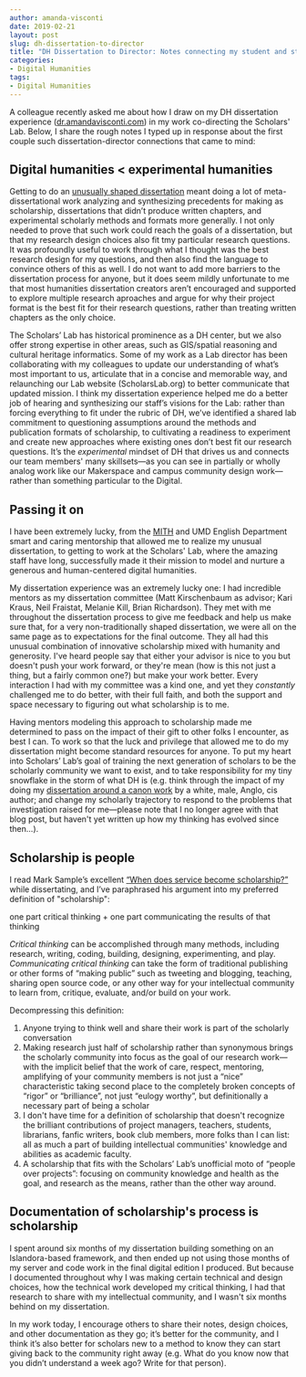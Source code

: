 ```yaml
---
author: amanda-visconti
date: 2019-02-21
layout: post
slug: dh-dissertation-to-director
title: "DH Dissertation to Director: Notes connecting my student and staff experiences"
categories:
- Digital Humanities
tags:
- Digital Humanities
---
```


A colleague recently asked me about how I draw on my DH dissertation experience ([dr.amandavisconti.com](https://dr.amandavisconti.com)) in my work co-directing the Scholars' Lab. Below, I share the rough notes I typed up in response about the first couple such dissertation-director connections that came to mind:

## Digital humanities < experimental humanities  
Getting to do an [unusually shaped dissertation](http://literaturegeek.com/tag/dissertation/) meant doing a lot of meta-dissertational work analyzing and synthesizing precedents for making as scholarship, dissertations that didn’t produce written chapters, and experimental scholarly methods and formats more generally. I not only needed to prove that such work could reach the goals of a dissertation, but that my research design choices also fit tmy particular research questions. It was profoundly useful to work through what I thought was the best research design for my questions, and then also find the language to convince others of this as well. I do not want to add more barriers to the dissertation process for anyone, but it does seem mildly unfortunate to me that most humanities dissertation creators aren’t encouraged and supported to explore multiple research aproaches and argue for why their project format is the best fit for their research questions, rather than treating written chapters as the only choice.  
 
The Scholars’ Lab has historical prominence as a DH center, but we also offer strong expertise in other areas, such as GIS/spatial reasoning and cultural heritage informatics. Some of my work as a Lab director has been collaborating with my colleagues to update our understanding of what’s most important to us, articulate that in a concise and memorable way, and relaunching our Lab website (ScholarsLab.org) to better communicate that updated mission. I think my dissertation experience helped me do a better job of hearing and synthesizing our staff’s visions for the Lab: rather than forcing everything to fit under the rubric of DH, we’ve identified a shared lab commitment to questioning assumptions around the methods and publication formats of scholarship, to cultivating a readiness to experiment and create new approaches where existing ones don’t best fit our research questions. It’s the _experimental_ mindset of DH that drives us and connects our team members' many skillsets—as you can see in partially or wholly analog work like our Makerspace and campus community design work—rather than something particular to the Digital.
 
## Passing it on  
I have been extremely lucky, from the [MITH](https://mith.umd.edu) and UMD English Department smart and caring mentorship that allowed me to realize my unusual dissertation, to getting to work at the Scholars' Lab, where the amazing staff have long, successfully made it their mission to model and nurture a generous and human-centered digital humanities.
 
My dissertation experience was an extremely lucky one: I had incredible mentors as my dissertation committee (Matt Kirschenbaum as advisor; Kari Kraus, Neil Fraistat, Melanie Kill, Brian Richardson). They met with me throughout the dissertation process to give me feedback and help us make sure that, for a very non-traditionally shaped dissertation, we were all on the same page as to expectations for the final outcome. They all had this unusual combination of innovative scholarship mixed with humanity and generosity. I've heard people say that either your advisor is nice to you but doesn't push your work forward, or they're mean (how is this not just a thing, but a fairly common one?) but make your work better. Every interaction I had with my committee was a kind one, and yet they _constantly_ challenged me to do better, with their full faith, and both the support and space necessary to figuring out what scholarship is to me.
 
Having mentors modeling this approach to scholarship made me determined to pass on the impact of their gift to other folks I encounter, as best I can. To work so that the luck and privilege that allowed me to do my dissertation might become standard resources for anyone. To put my heart into Scholars’ Lab’s goal of training the next generation of scholars to be the scholarly community we want to exist, and to take responsibility for my tiny snowflake in the storm of what DH is (e.g. think through the impact of my doing my [dissertation around a canon work](http://literaturegeek.com/2014/05/27/inclusivityeditioncanon) by a white, male, Anglo, cis author; and change my scholarly trajectory to respond to the problems that investigation raised for me—please note that I no longer agree with that blog post, but haven't yet written up how my thinking has evolved since then...).  
 
## Scholarship is people  
I read Mark Sample’s excellent [“When does service become scholarship?”](http://www.samplereality.com/2013/02/08/when-does-service-become-scholarship/) while dissertating, and I’ve paraphrased his argument into my preferred definition of "scholarship": 

one part critical thinking + one part communicating the results of that thinking

_Critical thinking_ can be accomplished through many methods, including research, writing, coding, building, designing, experimenting, and play. _Communicating critical thinking_ can take the form of traditional publishing or other forms of “making public” such as tweeting and blogging, teaching, sharing open source code, or any other way for your intellectual community to learn from, critique, evaluate, and/or build on your work.  
 
Decompressing this definition: 
1. Anyone trying to think well and share their work is part of the scholarly conversation  
2. Making research just half of scholarship rather than synonymous brings the scholarly community into focus as the goal of our research work—with the implicit belief that the work of care, respect, mentoring, amplifying of your community members is not just a “nice” characteristic taking second place to the completely broken concepts of “rigor” or “brilliance”, not just “eulogy worthy”, but definitionally a necessary part of being a scholar  
3. I don't have time for a definition of scholarship that doesn't recognize the brilliant contributions of project managers, teachers, students, librarians, fanfic writers, book club members, more folks than I can list: all as much a part of building intellectual communities' knowledge and abilities as academic faculty.  
4. A scholarship that fits with the Scholars’ Lab’s unofficial moto of “people over projects”: focusing on community knowledge and health as the goal, and research as the means, rather than the other way around.  
 
## Documentation of scholarship's process is scholarship  
I spent around six months of my dissertation building something on an Islandora-based framework, and then ended up not using those months of my server and code work in the final digital edition I produced. But because I documented throughout why I was making certain technical and design choices, how the technical work developed my critical thinking, I had that research to share with my intellectual community, and I wasn't six months behind on my dissertation.  
 
In my work today, I encourage others to share their notes, design choices, and other documentation as they go; it’s better for the community, and I think it’s also better for scholars new to a method to know they can start giving back to the community right away (e.g. What do you know now that you didn’t understand a week ago? Write for that person).  
